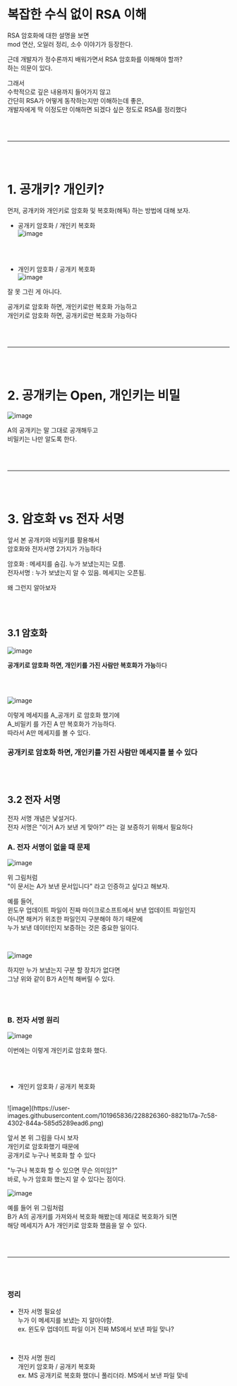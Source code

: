 # 복잡한 수식 없이 RSA 이해  

RSA 암호화에 대한 설명을 보면  
mod 연산, 오일러 정리, 소수 이야기가 등장한다.  
  
근데 개발자가 정수론까지 배워가면서 RSA 암호화를 이해해야 할까?  
하는 의문이 있다.  
  
그래서  
수학적으로 깊은 내용까지 들어가지 않고  
간단히 RSA가 어떻게 동작하는지만 이해하는데 좋은,  
개발자에게 딱 이정도만 이해하면 되겠다 싶은 정도로 RSA를 정리했다  
  
<br><br>

---

<br><br>  

# 1. 공개키? 개인키?       
   
먼저, 공개키와 개인키로 암호화 및 복호화(해독) 하는 방법에 대해 보자.    

- 공개키 암호화 / 개인키 복호화  
![image](https://user-images.githubusercontent.com/101965836/228826304-67499459-90ea-44be-aac2-8e7b889168c0.png)  
  
<br><br>  
  
- 개인키 암호화 / 공개키 복호화  
![image](https://user-images.githubusercontent.com/101965836/228826360-8821b17a-7c58-4302-844a-585d5289ead6.png)  
  
잘 못 그린 게 아니다.    
    
공개키로 암호화 하면, 개인키로만 복호화 가능하고     
개인키로 암호화 하면, 공개키로만 복호화 가능하다    
   
<br><br>  
  
---  
  
<br><br>    
  
# 2. 공개키는 Open, 개인키는 비밀  
  
![image](https://user-images.githubusercontent.com/101965836/228827149-07bd8658-5c5f-477c-a89e-60344ed4fffa.png)    
  
A의 공개키는 말 그대로 공개해두고  
비밀키는 나만 알도록 한다.  
  
<br><br>  
  
---  
  
<br><br> 

# 3. 암호화 vs 전자 서명  
   
앞서 본 공개키와 비밀키를 활용해서   
암호화와 전자서명 2가지가 가능하다  
  
암호화 : 메세지를 숨김. 누가 보냈는지는 모름.    
전자서명 : 누가 보냈는지 알 수 있음. 메세지는 오픈됨.  
  
왜 그런지 알아보자  
  
<br><br>  

## 3.1 암호화 
  
![image](https://user-images.githubusercontent.com/101965836/228831002-863f2c2f-2894-4817-ab4c-d00a40fd20cc.png)  
  
**공개키로 암호화 하면, 개인키를 가진 사람만 복호화가 가능**하다  
    
<br><br>  
    
![image](https://user-images.githubusercontent.com/101965836/228834547-8671a9f5-e531-4482-8c8a-5ec5cdcb4c9b.png)  
  
이렇게 메세지를 A_공개키 로 암호화 했기에  
A_비밀키 를 가진 A 만 복호화가 가능하다.  
따라서 A만 메세지를 볼 수 있다.  
  
### 공개키로 암호화 하면, 개인키를 가진 사람만 메세지를 볼 수 있다  
  
<br><br>  
  
## 3.2 전자 서명  
  
전자 서명 개념은 낯설거다.  
전자 서명은 "이거 A가 보낸 게 맞아?" 라는 걸 보증하기 위해서 필요하다  
  
### A. 전자 서명이 없을 때 문제  
  
![image](https://user-images.githubusercontent.com/101965836/228837944-9d34f241-4f4f-4a97-a970-43a3e26edfb9.png)   

위 그림처럼    
"이 문서는 A가 보낸 문서입니다" 라고 인증하고 싶다고 해보자.  
  
예를 들어,   
윈도우 업데이트 파일이 진짜 마이크로소프트에서 보낸 업데이트 파일인지   
아니면 해커가 위조한 파일인지 구분해야 하기 때문에  
누가 보낸 데이터인지 보증하는 것은 중요한 일이다.  
    
<br>  
   
![image](https://user-images.githubusercontent.com/101965836/228840008-f16b8b8b-4dab-4341-b323-7d8b97123405.png)  
  
하지만 누가 보냈는지 구분 할 장치가 없다면    
그냥 위와 같이 B가 A인척 해버릴 수 있다.    
  
<br><br>  

### B. 전자 서명 원리  
![image](https://user-images.githubusercontent.com/101965836/228844245-c7be4e87-f629-427b-9c54-ba1bb2f53a80.png)  
  
이번에는 이렇게 개인키로 암호화 했다.  
  
<br><br>  
  
- 개인키 암호화 / 공개키 복호화    
<br>  
![image](https://user-images.githubusercontent.com/101965836/228826360-8821b17a-7c58-4302-844a-585d5289ead6.png)   
   
   
앞서 본 위 그림을 다시 보자   
개인키로 암호화했기 때문에   
공개키로 누구나 복호화 할 수 있다   
   
"누구나 복호화 할 수 있으면 무슨 의미임?"   
바로, 누가 암호화 했는지 알 수 있다는 점이다.   
   
![image](https://user-images.githubusercontent.com/101965836/228847028-1b3d801a-df71-4855-bd1f-d67665461d3a.png)   
  
예를 들어 위 그림처럼    
B가 A의 공개키를 가져와서 복호화 해봤는데 제대로 복호화가 되면      
해당 메세지가 A가 개인키로 암호화 했음을 알 수 있다.    
   
<br><br>    

---

<br><br>  
   
### 정리   
- 전자 서명 필요성   
누가 이 메세지를 보냈는 지 알아야함.    
ex. 윈도우 업데이트 파일 이거 진짜 MS에서 보낸 파일 맞나?      
   
<br> 
   
- 전자 서명 원리  
개인키 암호화 / 공개키 복호화  
ex. MS 공개키로 복호화 했더니 풀리더라. MS에서 보낸 파일 맞네   
  

